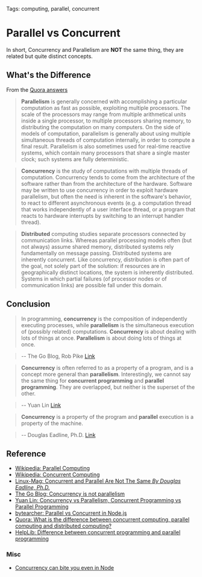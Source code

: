 Tags: computing, parallel, concurrent

# Parallel vs Concurrent

In short, Concurrency and Parallelism are **NOT** the same thing, they are related but quite distinct concepts.


## What's the Difference

From the [Quora answers](https://www.quora.com/What-is-the-difference-between-concurrent-computing-parallel-computing-and-distributed-computing)

> **Parallelism** is generally concerned with  accomplishing a particular computation as fast as possible, exploiting  multiple processors. The scale of the processors may range from multiple  arithmetical units inside a single processor, to multiple processors  sharing memory, to distributing the computation on many computers. On  the side of models of computation, parallelism is generally about using  multiple simultaneous threads of computation internally, in order to  compute a final result. Parallelism is also sometimes used for real-time reactive systems, which contain many processors that share a single master clock; such systems are fully deterministic.

> **Concurrency** is the study of computations with  multiple threads of computation. Concurrency tends to come from the  architecture of the software rather than from the architecture of the  hardware. Software may be written to use concurrency in order to exploit  hardware parallelism, but often the need is inherent in the software's  behavior, to react to different asynchronous events (e.g. a computation  thread that works independently of a user interface thread, or a program  that reacts to hardware interrupts by switching to an interrupt handler  thread).

> **Distributed** computing studies separate processors  connected by communication links. Whereas parallel processing models  often (but not always) assume shared memory, distributed systems rely  fundamentally on message passing. Distributed systems are inherently  concurrent. Like concurrency, distribution is often part of the goal,  not solely part of the solution: if resources are in geographically  distinct locations, the system is inherently distributed. Systems in  which partial failures (of processor nodes or of communication links)  are possible fall under this domain.


## Conclusion
> In programming, **concurrency** is the composition of independently executing processes, while **parallelism** is the simultaneous execution of (possibly related) computations.
> **Concurrency** is about dealing with lots of things at once. **Parallelism** is about doing lots of things at once.

> -- The Go Blog, Rob Pike [Link](https://blog.golang.org/concurrency-is-not-parallelism)

> **Concurrency** is often referred to as a property of a program, and is a concept more general than **parallelism**.
> Interestingly, we cannot say the same thing for **concurrent programming** and **parallel programming**. They are overlapped, but neither is the superset of the other.

> -- Yuan Lin [Link](https://blogs.oracle.com/yuanlin/entry/concurrency_vs_parallelism_concurrent_programming)

> **Concurrency** is a property of the program and **parallel** execution is a property of the machine.

> -- Douglas Eadline, Ph.D. [Link](http://www.linux-mag.com/id/7411/)



## Reference

- [Wikipedia: Parallel Computing](https://en.wikipedia.org/wiki/Parallel_computing)
- [Wikipedia: Concurrent Computing](https://en.wikipedia.org/wiki/Concurrent_computing)
- [Linux-Mag: Concurrent and Parallel Are Not The Same _By Douglas Eadline, Ph.D._](http://www.linux-mag.com/id/7411/)
- [The Go Blog: Concurrency is not parallelism](https://blog.golang.org/concurrency-is-not-parallelism)
- [Yuan Lin: Concurrency vs Parallelism, Concurrent Programming vs Parallel Programming](https://blogs.oracle.com/yuanlin/entry/concurrency_vs_parallelism_concurrent_programming)
- [bytearcher: Parallel vs Concurrent in Node.js](http://bytearcher.com/articles/parallel-vs-concurrent/)
- [Quora: What is the difference between concurrent computing, parallel computing and distributed computing?](https://www.quora.com/What-is-the-difference-between-concurrent-computing-parallel-computing-and-distributed-computing)
- [HelpLib: Difference between concurrent programming and parallel programming](http://qa.helplib.com/191292)

### Misc
- [Concurrency can bite you even in Node](https://glebbahmutov.com/blog/concurrency-can-bite-you-even-in-node/)
